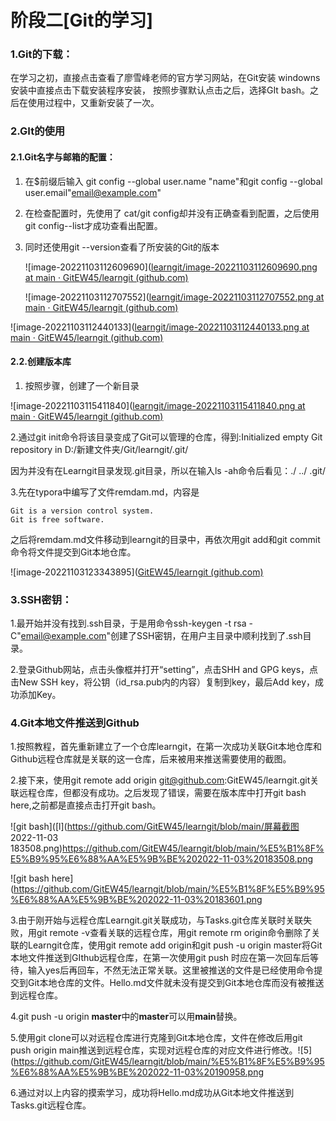 # 阶段二[Git的学习]

### 1.Git的下载：

在学习之初，直接点击查看了廖雪峰老师的官方学习网站，在Git安装 windowns安装中直接点击下载安装程序安装， 按照步骤默认点击之后，选择GIt bash。之后在使用过程中，又重新安装了一次。

### 2.GIt的使用

#### 2.1.Git名字与邮箱的配置：

1. 在$前缀后输入 git config --global user.name  "name"和git config --global user.email"email@example.com"

2. 在检查配置时，先使用了 cat/git config却并没有正确查看到配置，之后使用git config--list才成功查看出配置。

3. 同时还使用git --version查看了所安装的Git的版本

   ![image-20221103112609690]([learngit/image-20221103112609690.png at main · GitEW45/learngit (github.com)](https://github.com/GitEW45/learngit/blob/main/image-20221103112609690.png)

   ![image-20221103112707552]([learngit/image-20221103112707552.png at main · GitEW45/learngit (github.com)](https://github.com/GitEW45/learngit/blob/main/image-20221103112707552.png)

![image-20221103112440133]([learngit/image-20221103112440133.png at main · GitEW45/learngit (github.com)](https://github.com/GitEW45/learngit/blob/main/image-20221103112440133.png)

#### 2.2.创建版本库

1. 按照步骤，创建了一个新目录

![image-20221103115411840]([learngit/image-20221103115411840.png at main · GitEW45/learngit (github.com)](https://github.com/GitEW45/learngit/blob/main/image-20221103115411840.png)

 2.通过git init命令将该目录变成了Git可以管理的仓库，得到:Initialized empty Git repository in D:/新建文件夹/Git/learngit/.git/

因为并没有在Learngit目录发现.git目录，所以在输入ls  -ah命令后看见：./  ../  .git/

3.先在typora中编写了文件remdam.md，内容是

```
Git is a version control system.
Git is free software.
```

之后将remdam.md文件移动到learngit的目录中，再依次用git add和git commit命令将文件提交到Git本地仓库。

![image-20221103123343895]([GitEW45/learngit (github.com)](https://github.com/GitEW45/learngit/blob/main/image-20221103123343895.png)

### 3.SSH密钥：

1.最开始并没有找到.ssh目录，于是用命令ssh-keygen -t rsa -C"email@example.com"创建了SSH密钥，在用户主目录中顺利找到了.ssh目录。

2.登录Github网站，点击头像框并打开“setting”，点击SHH and GPG keys，点击New SSH key，将公钥（id_rsa.pub内的内容）复制到key，最后Add key，成功添加Key。

### 4.Git本地文件推送到Github

1.按照教程，首先重新建立了一个仓库learngit，在第一次成功关联Git本地仓库和Github远程仓库就是关联的这一仓库，后来被用来推送需要使用的截图。

2.接下来，使用git remote add origin git@github.com:GitEW45/learngit.git关联远程仓库，但都没有成功。之后发现了错误，需要在版本库中打开git bash here,之前都是直接点击打开git bash。

![git bash]([l](https://github.com/GitEW45/learngit/blob/main/屏幕截图 2022-11-03 183508.png)https://github.com/GitEW45/learngit/blob/main/%E5%B1%8F%E5%B9%95%E6%88%AA%E5%9B%BE%202022-11-03%20183508.png

![git bash here](https://github.com/GitEW45/learngit/blob/main/%E5%B1%8F%E5%B9%95%E6%88%AA%E5%9B%BE%202022-11-03%20183601.png

3.由于刚开始与远程仓库Learngit.git关联成功，与Tasks.git仓库关联时关联失败，用git remote  -v查看关联的远程仓库，用git remote rm origin命令删除了关联的Learngit仓库，使用git remote add origin和git push -u origin  master将Git本地文件推送到GIthub远程仓库，在第一次使用git push 时应在第一次回车后等待，输入yes后再回车，不然无法正常关联。这里被推送的文件是已经使用命令提交到Git本地仓库的文件。Hello.md文件就未没有提交到Git本地仓库而没有被推送到远程仓库。

4.git push -u origin **master**中的**master**可以用**main**替换。

5.使用git clone可以对远程仓库进行克隆到Git本地仓库，文件在修改后用git push origin main推送到远程仓库，实现对远程仓库的对应文件进行修改。![5](https://github.com/GitEW45/learngit/blob/main/%E5%B1%8F%E5%B9%95%E6%88%AA%E5%9B%BE%202022-11-03%20190958.png

6.通过对以上内容的摸索学习，成功将Hello.md成功从Git本地文件推送到Tasks.git远程仓库。







